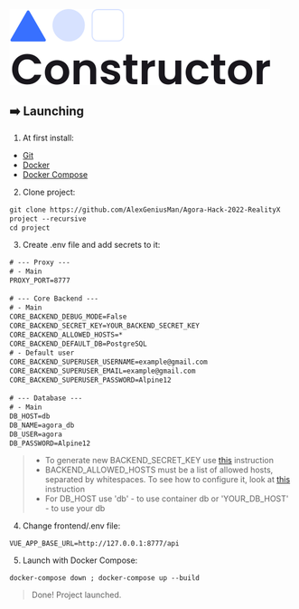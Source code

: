 ![Constructor](./readme-sources/logo.svg)


## ➡️ Launching

1. At first install:

- [Git](https://git-scm.com/book/en/v2/Getting-Started-Installing-Git)
- [Docker](https://docs.docker.com/get-docker/)
- [Docker Compose](https://docs.docker.com/compose/install/)

2. Clone project:

```
git clone https://github.com/AlexGeniusMan/Agora-Hack-2022-RealityX project --recursive
cd project
```

3. Create .env file and add secrets to it:

```
# --- Proxy ---
# - Main
PROXY_PORT=8777

# --- Core Backend ---
# - Main
CORE_BACKEND_DEBUG_MODE=False
CORE_BACKEND_SECRET_KEY=YOUR_BACKEND_SECRET_KEY
CORE_BACKEND_ALLOWED_HOSTS=*
CORE_BACKEND_DEFAULT_DB=PostgreSQL
# - Default user
CORE_BACKEND_SUPERUSER_USERNAME=example@gmail.com
CORE_BACKEND_SUPERUSER_EMAIL=example@gmail.com
CORE_BACKEND_SUPERUSER_PASSWORD=Alpine12

# --- Database ---
# - Main
DB_HOST=db
DB_NAME=agora_db
DB_USER=agora
DB_PASSWORD=Alpine12
```

> - To generate new BACKEND_SECRET_KEY use [this](https://stackoverflow.com/a/57678930/14355198) instruction
> - BACKEND_ALLOWED_HOSTS must be a list of allowed hosts, separated by whitespaces. To see how to configure it, look at [this](https://docs.djangoproject.com/en/3.2/ref/settings/#allowed-hosts) instruction
> - For DB_HOST use 'db' - to use container db or 'YOUR_DB_HOST' - to use your db

4. Change frontend/.env file:

```
VUE_APP_BASE_URL=http://127.0.0.1:8777/api
```

5. Launch with Docker Compose:

```
docker-compose down ; docker-compose up --build
```

> Done! Project launched.

